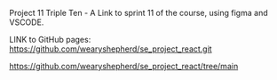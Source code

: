 
Project 11 Triple Ten - A Link to sprint 11 of the course, using figma and VSCODE.

LINK to GitHub pages: https://github.com/wearyshepherd/se_project_react.git

https://github.com/wearyshepherd/se_project_react/tree/main
